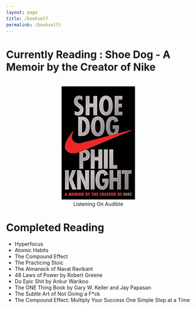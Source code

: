 ```yaml
---
layout: page
title: /bookself
permalink: /bookself/
---
```


# Currently Reading : Shoe Dog - A Memoir by the Creator of Nike
<br>
<div align="center">
<img src="/static/book.jpeg" alt="about" width="40%" height="60%">
<br>
Listening On Audible
</div>

# Completed Reading
- Hyperfocus    
- Atomic Habits
- The Compound Effect
- The Practicing Stoic
- The Almanack of Naval Ravikant
- 48 Laws of Power by Robert Greene
- Do Epic Shit by Ankur Warikoo 
- The ONE Thing Book by Gary W. Keller and Jay Papasan
- The Subtle Art of Not Giving a F*ck
- The Compound Effect: Multiply Your Success One Simple Step at a Time



